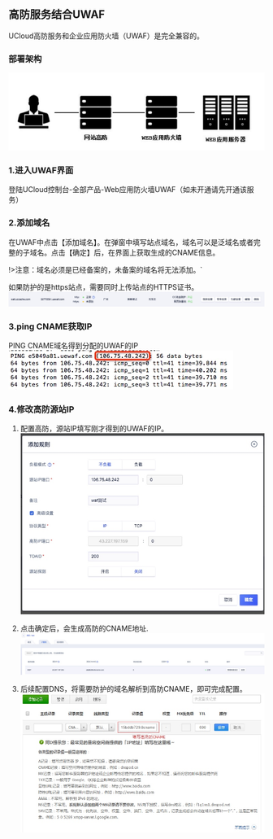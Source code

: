 

## 高防服务结合UWAF

UCloud高防服务和企业应用防火墙（UWAF）是完全兼容的。

### 部署架构
![](../images/15904821905984.jpg)

### 1.进入UWAF界面

登陆UCloud控制台-全部产品-Web应用防火墙UWAF（如未开通请先开通该服务）

### 2.添加域名

在UWAF中点击【添加域名】。在弹窗中填写站点域名，域名可以是泛域名或者完整的子域名。点击【确定】后，在界面上获取生成的CNAME信息。

!>注意：域名必须是已经备案的，未备案的域名将无法添加。`

如果防护的是https站点，需要同时上传站点的HTTPS证书。
![](../images/15904822497197.jpg)

### 3.ping CNAME获取IP

PING CNAME域名得到分配的UWAF的IP
![](../images/15904822727980.jpg)

### 4.修改高防源站IP

1. 配置高防，源站IP填写刚才得到的UWAF的IP。
    ![](../images/15904823330443.jpg)

2. 点击确定后，会生成高防的CNAME地址.
    ![](../images/15904823453632.jpg)

3. 后续配置DNS，将需要防护的域名解析到高防CNAME，即可完成配置。
    ![](../images/15904823947231.jpg)